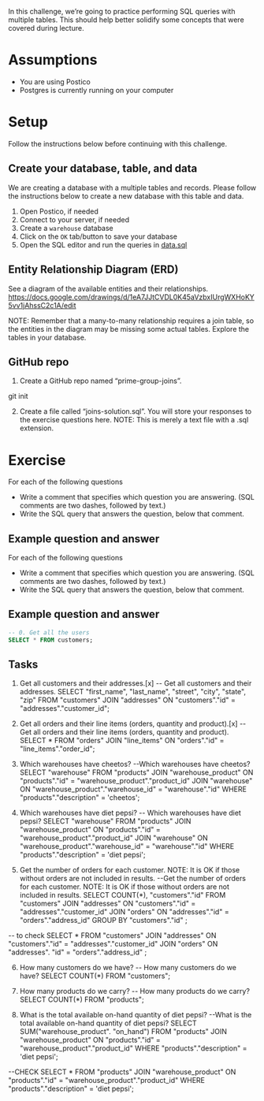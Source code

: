 In this challenge, we’re going to practice performing SQL queries with multiple tables. This should help better solidify some concepts that were covered during lecture.

# Assumptions

* You are using Postico
* Postgres is currently running on your computer

# Setup
Follow the instructions below before continuing with this challenge.

## Create your database, table, and data

We are creating a database with a multiple tables and records. Please follow the instructions below to create a new database with this table and data.

1. Open Postico, if needed
2. Connect to your server, if needed
3. Create a `warehouse` database
4. Click on the `OK` tab/button to save your database
5. Open the SQL editor and run the queries in [data.sql](/data.sql)

## Entity Relationship Diagram (ERD)
See a diagram of the available entities and their relationships. https://docs.google.com/drawings/d/1eA7JJtCVDL0K45aVzbxIUrgWXHoKY5vv1jAhssC2c1A/edit

NOTE: Remember that a many-to-many relationship requires a join table, so the entities in the diagram may be missing some actual tables. Explore the tables in your database.

## GitHub repo
1. Create a GitHub repo named “prime-group-joins”. 

git init

2. Create a file called “joins-solution.sql”. You will store your responses to the exercise questions here. NOTE: This is merely a text file with a .sql extension.

# Exercise

For each of the following questions

* Write a comment that specifies which question you are answering. (SQL comments are two dashes, followed by text.)
* Write the SQL query that answers the question, below that comment.


## Example question and answer



For each of the following questions

* Write a comment that specifies which question you are answering. (SQL comments are two dashes, followed by text.)
* Write the SQL query that answers the question, below that comment.


## Example question and answer

```SQL
-- 0. Get all the users
SELECT * FROM customers;
```

## Tasks
1. Get all customers and their addresses.[x] 
-- Get all customers and their addresses.
SELECT "first_name", "last_name", "street", "city", "state", "zip" FROM "customers"
JOIN "addresses" ON "customers"."id" = "addresses"."customer_id";


2. Get all orders and their line items (orders, quantity and product).[x]
-- Get all orders and their line items (orders, quantity and product).
SELECT * FROM "orders"
JOIN "line_items" ON "orders"."id" = "line_items"."order_id";

3. Which warehouses have cheetos?
--Which warehouses have cheetos?
SELECT "warehouse" FROM "products" 
JOIN "warehouse_product" ON "products"."id" = "warehouse_product"."product_id"
JOIN "warehouse" ON "warehouse_product"."warehouse_id" = "warehouse"."id"
WHERE "products"."description" = 'cheetos';

4. Which warehouses have diet pepsi?
-- Which warehouses have diet pepsi?
SELECT "warehouse" FROM "products" 
JOIN "warehouse_product" ON "products"."id" = "warehouse_product"."product_id"
JOIN "warehouse" ON "warehouse_product"."warehouse_id" = "warehouse"."id"
WHERE "products"."description" = 'diet pepsi';


5. Get the number of orders for each customer. NOTE: It is OK if those without orders are not included in results.
--Get the number of orders for each customer. NOTE: It is OK if those without orders are not included in results.
SELECT COUNT(*), "customers"."id"  FROM "customers" 
JOIN "addresses" ON  "customers"."id" = "addresses"."customer_id"
JOIN "orders" ON "addresses"."id" = "orders"."address_id"
GROUP BY "customers"."id"
 ;

-- to check 
SELECT * FROM "customers" 
JOIN "addresses" ON  "customers"."id" = "addresses"."customer_id"
JOIN "orders" ON "addresses". "id" = "orders"."address_id"
 ;


6. How many customers do we have?
-- How many customers do we have?
SELECT COUNT(*) FROM "customers";


7. How many products do we carry?
-- How many products do we carry?
SELECT COUNT(*) FROM "products";



8. What is the total available on-hand quantity of diet pepsi?
--What is the total available on-hand quantity of diet pepsi?
SELECT SUM("warehouse_product". "on_hand") FROM "products"
JOIN "warehouse_product" ON "products"."id" = "warehouse_product"."product_id"
WHERE "products"."description" = 'diet pepsi';

--CHECK
SELECT * FROM "products"
JOIN "warehouse_product" ON "products"."id" = "warehouse_product"."product_id"
WHERE "products"."description" = 'diet pepsi';

